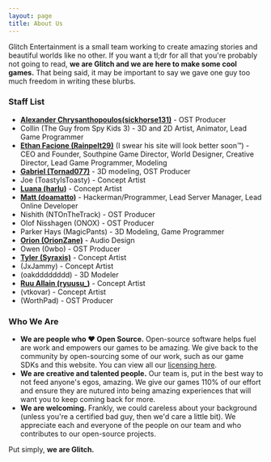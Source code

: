 ```yaml
---
layout: page
title: About Us
---
```


Glitch Entertainment is a small team working to create amazing stories and beautiful worlds like no other. If you want a tl;dr for all that you're probably not going to read, **we are Glitch and we are here to make some cool games.** That being said, it may be important to say we gave one guy too much freedom in writing these blurbs.

### Staff List
- **[Alexander Chrysanthopoulos(sickhorse131)](https://www.indiedb.com/members/alphaproductions)** - OST Producer 
- Collin (The Guy from Spy Kids 3) - 3D and 2D Artist, Animator, Lead Game Programmer
- **[Ethan Facione (Rainpelt29)](https://rainpelt29.github.io/rainpelt29site)** (I swear his site will look better soon™) - CEO and Founder, Southpine Game Director, World Designer, Creative Director, Lead Game Programmer, Modeling
- **[Gabriel (Tornad077)](https://www.artstation.com/tornado77)** - 3D modeling, OST Producer
- Joe (ToastyIsToasty) - Concept Artist
- **[Luana (harlu)](https://luanapastor.myportfolio.com/)** - Concept Artist
- **[Matt (doamatto)](https://doamatto.xyz)** - Hackerman/Programmer, Lead Server Manager, Lead Online Developer
- Nishith (NTOnTheTrack) - OST Producer
- Olof Nisshagen (ONOX) - OST Producer
- Parker Hays (MagicPants) - 3D Modeling, Game Programmer
- **[Orion (OrionZane)](https://orionzaneaudio.wixsite.com/orionzaneaudio)** - Audio Design
- Owen (0wbo) - OST Producer
- **[Tyler (Syraxis)](https://syraxis.artstation.com)** - Concept Artist
- (JxJammy) - Concept Artist
- (oakdddddddd) - 3D Modeler
- **[Ruu Allain (ryuusu_)](https://ryuusu.portfolio.site/)** - Concept Artist
- (vtkovar) - Concept Artist
- (WorthPad) - OST Producer

### Who We Are
- **We are people who ♥ Open Source.** Open-source software helps fuel are work and empowers our games to be amazing. We give back to the community by open-sourcing some of our work, such as our game SDKs and this website. You can view all our [licensing here](/licenses).
- **We are creative and talented people.** Our team is, put in the best way to not feed anyone's egos, amazing. We give our games 110% of our effort and ensure they are nutured into being amazing experiences that will want you to keep coming back for more.
- **We are welcoming.** Frankly, we could careless about your background (unless you're a certified bad guy, then we'd care a little bit). We appreciate each and everyone of the people on our team and who contributes to our open-source projects.

Put simply, **we are Glitch.**

